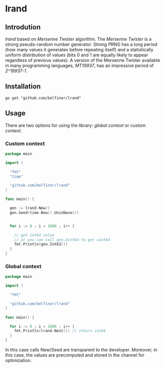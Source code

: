 # lrand

## Introdution

*lrand* based on *Mersenne Twister* algorithm. The *Mersenne Twister* is a strong pseudo-random number generator. Strong PRNG has a long period (how many values it generates before repeating itself) and a statistically uniform distribution of values (bits 0 and 1 are equally likely to appear regardless of previous values). A version of the Mersenne Twister available in many programming languages, *MT19937*, has an impressive period of *2^19937-1*.

## Installation

```
go get "github.com/belfinor/lrand"
```

## Usage

There are two options for using the library: *global context* or *custom context*.

### Custom context

```go
package main

import (

  "fmt"
  "time"

  "github.com/belfinor/lrand"
)

func main() {

  gen := lrand.New()
  gen.Seed(time.Now().UnixNano())


  for i := 0 ; i < 1000 ; i++ {

    // get int64 value
    // or you can call gen.Uint64 to get uint64
    fmt.Println(gen.Int63())
  }
}
```

### Global context

```go
package main

import (

  "fmt"

  "github.com/belfinor/lrand"
)

func main() {

  for i := 0 ; i < 1000 ; i++ {
    fmt.Println(lrand.Next()) // return int64
  }
}
```

In this case calls New/Seed are transparent to the developer. Moreover, in this case, the values ​​are precomputed and stored in the channel for optimization.
